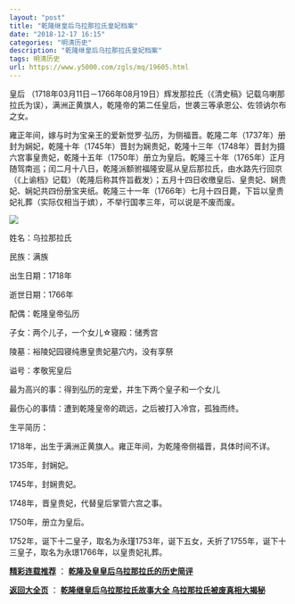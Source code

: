 ```yaml
---
layout: "post"
title: "乾隆继皇后乌拉那拉氏皇妃档案"
date: "2018-12-17 16:15"
categories: "明清历史"
description: "乾隆继皇后乌拉那拉氏皇妃档案"
tags: 明清历史
url: https://www.y5000.com/zgls/mq/19605.html
---
```






皇后
（1718年03月11日－1766年08月19日）辉发那拉氏（《清史稿》记载乌喇那拉氏为误），满洲正黄旗人，乾隆帝的第二任皇后，世袭三等承恩公、佐领讷尔布之女。

雍正年间，嫁与时为宝亲王的爱新觉罗·弘历，为侧福晋。乾隆二年（1737年）册封为娴妃，乾隆十年（1745年）晋封为娴贵妃，乾隆十三年（1748年）晋封为摄六宫事皇贵妃，乾隆十五年（1750年）册立为皇后。乾隆三十年（1765年）正月随驾南巡；闰二月十八日，乾隆派额驸福隆安扈从皇后那拉氏，由水路先行回京（《上谕档》记载）（乾隆后称其忤旨截发）；五月十四日收缴皇后、皇贵妃、娴贵妃、娴妃共四份册宝夹纸。乾隆三十一年（1766年）七月十四日薨，下旨以皇贵妃礼葬（实际仅相当于嫔），不举行国孝三年，可以说是不废而废。

![](https://img.y5000.com/uploads/allimg/170424/6-1F424093SOO.jpg)

姓名：乌拉那拉氏

民族：满族

出生日期：1718年

逝世日期：1766年

配偶：乾隆皇帝弘历

子女：两个儿子，一个女儿☆寝殿：储秀宫

陵墓：裕陵妃园寝纯惠皇贵妃墓穴内，没有享祭

谥号：孝敬宪皇后

最为高兴的事：得到弘历的宠爱，并生下两个皇子和一个女儿

最伤心的事情：遭到乾隆皇帝的疏远，之后被打入冷宫，孤独而终。

生平简历：

1718年，出生于满洲正黄旗人。雍正年间，为乾隆帝侧福晋，具体时间不详。

1735年，封娴妃。

1745年，封娴贵妃。

1748年，晋皇贵妃，代替皇后掌管六宫之事。

1750年，册立为皇后。

1752年，诞下十二皇子，取名为永瑾1753年，诞下五女，夭折了1755年，诞下十三皇子，取名为永璟1766年，以皇贵妃礼葬。

**[精彩连载推荐](https://www.y5000.com/zgls/mq/19606.html)** ：
**[乾隆及皇皇后乌拉那拉氏的历史简评](https://www.y5000.com/zgls/mq/19606.html)**

**[返回大全页](https://www.y5000.com/zgls/mq/19621.html)** ： **[乾隆继皇后乌拉那拉氏故事大全
乌拉那拉氏被废真相大揭秘](https://www.y5000.com/zgls/mq/19621.html)**
